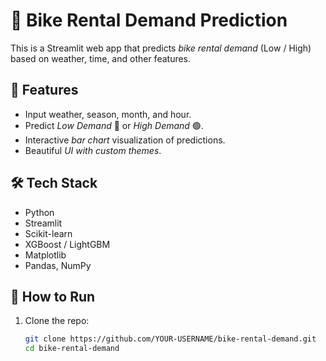 # 🚴 Bike Rental Demand Prediction

This is a Streamlit web app that predicts _bike rental demand_ (Low / High) based on weather, time, and other features.

## 📌 Features

- Input weather, season, month, and hour.
- Predict _Low Demand_ 🔴 or _High Demand_ 🟢.
- Interactive _bar chart_ visualization of predictions.
- Beautiful _UI with custom themes_.

## 🛠 Tech Stack

- Python
- Streamlit
- Scikit-learn
- XGBoost / LightGBM
- Matplotlib
- Pandas, NumPy

## 🚀 How to Run

1. Clone the repo:
   ```bash
   git clone https://github.com/YOUR-USERNAME/bike-rental-demand.git
   cd bike-rental-demand
   ```
